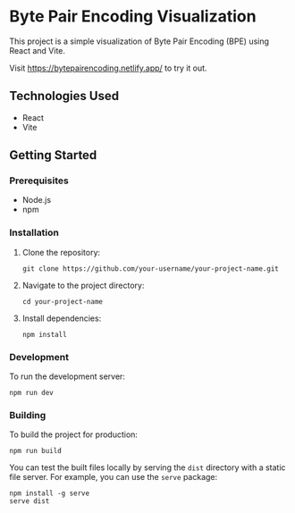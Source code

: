 # Byte Pair Encoding Visualization

This project is a simple visualization of Byte Pair Encoding (BPE) using React and Vite.

Visit https://bytepairencoding.netlify.app/ to try it out.

## Technologies Used

- React
- Vite

## Getting Started

### Prerequisites

- Node.js
- npm 

### Installation

1. Clone the repository:

   ```
   git clone https://github.com/your-username/your-project-name.git
   ```

2. Navigate to the project directory:

   ```
   cd your-project-name
   ```

3. Install dependencies:
   ```
   npm install
   ```

### Development

To run the development server:

```
npm run dev
```

### Building

To build the project for production:

```
npm run build
```

You can test the built files locally by serving the `dist` directory with a static file server. For example, you can use the `serve` package:

```
npm install -g serve
serve dist
```
